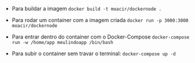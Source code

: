 - Para buildar a imagem
  `docker build -t moacir/dockernode .`

- Para rodar um container com a imagem criada
  `docker run -p 3000:3000 moacir/dockernode`

- Para entrar dentro do container com o Docker-Compose
  `docker-compose run -w /home/app meulindoapp /bin/bash`

- Para subir o container sem travar o terminal:
  `docker-compose up -d`
